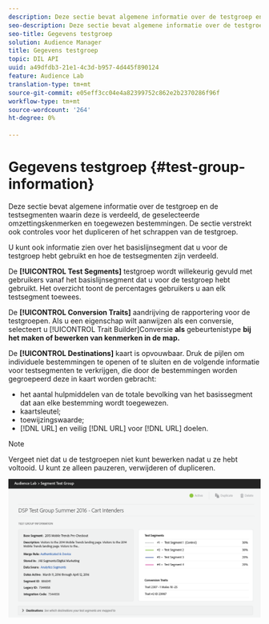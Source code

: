 ```yaml
---
description: Deze sectie bevat algemene informatie over de testgroep en de testsegmenten waarin deze is verdeeld, de geselecteerde omzettingskenmerken en toegewezen bestemmingen. De sectie verstrekt ook controles voor het dupliceren of het schrappen van de testgroep.
seo-description: Deze sectie bevat algemene informatie over de testgroep en de testsegmenten waarin deze is verdeeld, de geselecteerde omzettingskenmerken en toegewezen bestemmingen. De sectie verstrekt ook controles voor het dupliceren of het schrappen van de testgroep.
seo-title: Gegevens testgroep
solution: Audience Manager
title: Gegevens testgroep
topic: DIL API
uuid: a49dfdb3-21e1-4c3d-b957-4d445f890124
feature: Audience Lab
translation-type: tm+mt
source-git-commit: e05eff3cc04e4a82399752c862e2b2370286f96f
workflow-type: tm+mt
source-wordcount: '264'
ht-degree: 0%

---
```



# Gegevens testgroep {#test-group-information}

Deze sectie bevat algemene informatie over de testgroep en de testsegmenten waarin deze is verdeeld, de geselecteerde omzettingskenmerken en toegewezen bestemmingen. De sectie verstrekt ook controles voor het dupliceren of het schrappen van de testgroep.

U kunt ook informatie zien over het basislijnsegment dat u voor de testgroep hebt gebruikt en hoe de testsegmenten zijn verdeeld.

De **[!UICONTROL Test Segments]** testgroep wordt willekeurig gevuld met gebruikers vanaf het basislijnsegment dat u voor de testgroep hebt gebruikt. Het overzicht toont de percentages gebruikers u aan elk testsegment toewees.

De **[!UICONTROL Conversion Traits]** aandrijving de rapportering voor de testgroepen. Als u een eigenschap wilt aanwijzen als een conversie, selecteert u [!UICONTROL Trait Builder]Conversie **als** gebeurtenistype **[](../../features/traits/create-onboarded-rule-based-traits.md)bij het maken of bewerken van kenmerken in de map.**

De **[!UICONTROL Destinations]** kaart is opvouwbaar. Druk de pijlen om individuele bestemmingen te openen of te sluiten en de volgende informatie voor testsegmenten te verkrijgen, die door de bestemmingen worden gegroepeerd deze in kaart worden gebracht:

* het aantal hulpmiddelen van de totale bevolking van het basissegment dat aan elke bestemming wordt toegewezen.
* kaartsleutel;
* toewijzingswaarde;
* [!DNL URL] en veilig [!DNL URL] voor [!DNL URL] doelen.

>[!NOTE]
>
>Vergeet niet dat u de testgroepen niet kunt bewerken nadat u ze hebt voltooid. U kunt ze alleen pauzeren, verwijderen of dupliceren.

![](assets/test-groups-information.PNG)
